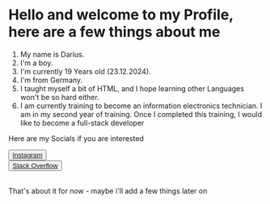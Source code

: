 <h1> Hello and welcome to my Profile, here are a few things about me</h1>
<ol>
  <li>My name is Darius.</li>
  <li>I'm a boy.</li>
  <li>I'm currently 19 Years old (23.12.2024).</li>
  <li>I'm from Germany.</li>
  <li>I taught myself a bit of HTML, and I hope learning other Languages won't be so hard either.</li>
  <li>I am currently training to become an information electronics technician. I am in my second year of training. Once I completed this training, I would like to become a full-stack developer</li>
</ol>
Here are my Socials if you are interested
<P>
  <button><a href="https://www.instagram.com/gnls_gengar/">Instagram</a></button><br>
  <button><a href="https://stackoverflow.com/users/29107694/gengode">Stack Overflow</a></button>
</P>
<br>That's about it for now - maybe i'll add a few things later on
<!-- Hab ich doch XD -->
<!-- 
# (\_/) ShiftCtrlRun
# ( •_• )  Keep the code running.
# />💻>
-->
